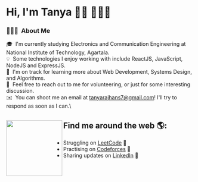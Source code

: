 # Hi, I'm Tanya 👋🏾 👩🏾‍💻

### 👨🏻‍💻 &nbsp;About Me


🎓 &nbsp;I'm currently studying Electronics and Communication Engineering at National Institute of Technology, Agartala.\
💡 &nbsp;Some technologies I enjoy working with include ReactJS, JavaScript, NodeJS and ExpressJS.\
🌱 &nbsp;I'm on track for learning more about Web Development, Systems Design, and Algorithms.\
💬 &nbsp;Feel free to reach out to me for volunteering, or just for some interesting discussion.\
✉️ &nbsp;You can shoot me an email at tanyarajhans7@gmail.com! I'll try to respond as soon as I can.\



## Find me around the web 🌎: <a href="https://www.linkedin.com/in/tanyarajhans/"><img align="left" width="150" height="150" src="https://github.com/M0nica/M0nica/blob/main/octomonica/m0nica-octocat-rotating.gif?raw=true"></a>
- Struggling on <a href="https://www.leetcode.com/tanyarajhans/">LeetCode</a> 💼
- Practising on <a href="https://www.codeforces.com/profile/tanyarajhans7/">Codeforces</a> 💼
- Sharing updates on <a href="https://www.linkedin.com/in/tanyarajhans/">LinkedIn</a> 💼
